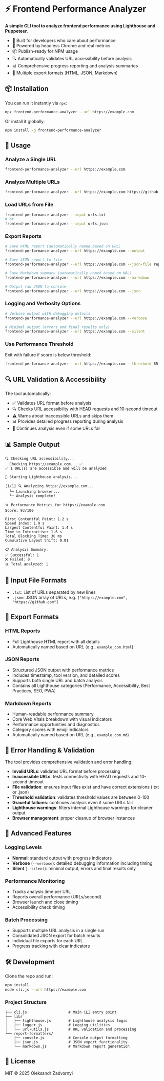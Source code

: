 # ⚡️ Frontend Performance Analyzer

**A simple CLI tool to analyze frontend performance using Lighthouse and Puppeteer.**

- 🧠 Built for developers who care about performance
- 🚀 Powered by headless Chrome and real metrics
- 📦 Publish-ready for NPM usage
- 🔍 Automatically validates URL accessibility before analysis
- 📊 Comprehensive progress reporting and analysis summaries
- 📝 Multiple export formats (HTML, JSON, Markdown)

## 📦 Installation

You can run it instantly via `npx`:

```bash
npx frontend-performance-analyzer --url https://example.com
```

Or install it globally:

```bash
npm install -g frontend-performance-analyzer
```

## 🚀 Usage

### Analyze a Single URL

```bash
frontend-performance-analyzer --url https://example.com
```

### Analyze Multiple URLs

```bash
frontend-performance-analyzer --url https://example.com https://github.com
```

### Load URLs from File

```bash
frontend-performance-analyzer --input urls.txt
# or
frontend-performance-analyzer --input urls.json
```

### Export Reports

```bash
# Save HTML report (automatically named based on URL)
frontend-performance-analyzer --url https://example.com --output

# Save JSON report to file
frontend-performance-analyzer --url https://example.com --json-file report.json

# Save Markdown summary (automatically named based on URL)
frontend-performance-analyzer --url https://example.com --markdown

# Output raw JSON to console
frontend-performance-analyzer --url https://example.com --json
```

### Logging and Verbosity Options

```bash
# Verbose output with debugging details
frontend-performance-analyzer --url https://example.com --verbose

# Minimal output (errors and final results only)
frontend-performance-analyzer --url https://example.com --silent
```

### Use Performance Threshold

Exit with failure if score is below threshold:

```bash
frontend-performance-analyzer --url https://example.com --threshold 85
```

## 🔍 URL Validation & Accessibility

The tool automatically:

- ✅ Validates URL format before analysis
- 🔍 Checks URL accessibility with HEAD requests and 10-second timeout
- ⚠️ Warns about inaccessible URLs and skips them
- 📊 Provides detailed progress reporting during analysis
- 🔄 Continues analysis even if some URLs fail

## 📊 Sample Output

```
🔍 Checking URL accessibility...
  Checking https://example.com... ✅
✅ 1 URL(s) are accessible and will be analyzed

🚀 Starting Lighthouse analysis...

[1/1] 🔍 Analyzing https://example.com...
  └─ Launching browser...
  └─ Analysis complete!

📊 Performance Metrics for https://example.com
Score: 93/100

First Contentful Paint: 1.2 s
Speed Index: 1.9 s
Largest Contentful Paint: 1.4 s
Time to Interactive: 1.6 s
Total Blocking Time: 30 ms
Cumulative Layout Shift: 0.01

📋 Analysis Summary:
✅ Successful: 1
❌ Failed: 0
📊 Total analyzed: 1
```

## 📁 Input File Formats

- `.txt`: List of URLs separated by new lines
- `.json`: JSON array of URLs, e.g. `["https://example.com", "https://github.com"]`

## 📄 Export Formats

### HTML Reports

- Full Lighthouse HTML report with all details
- Automatically named based on URL (e.g., `example_com.html`)

### JSON Reports

- Structured JSON output with performance metrics
- Includes timestamp, tool version, and detailed scores
- Supports both single URL and batch analysis
- Contains all Lighthouse categories (Performance, Accessibility, Best Practices, SEO, PWA)

### Markdown Reports

- Human-readable performance summary
- Core Web Vitals breakdown with visual indicators
- Performance opportunities and diagnostics
- Category scores with emoji indicators
- Automatically named based on URL (e.g., `example_com.md`)

## 🚨 Error Handling & Validation

The tool provides comprehensive validation and error handling:

- **Invalid URLs**: validates URL format before processing
- **Inaccessible URLs**: tests connectivity with HEAD requests and 10-second timeout
- **File validation**: ensures input files exist and have correct extensions (.txt or .json)
- **Threshold validation**: validates threshold values are between 0-100
- **Graceful failures**: continues analysis even if some URLs fail
- **Lighthouse warnings**: filters internal Lighthouse warnings for cleaner output
- **Browser management**: proper cleanup of browser instances

## 🔧 Advanced Features

### Logging Levels

- **Normal**: standard output with progress indicators
- **Verbose** (`--verbose`): detailed debugging information including timing
- **Silent** (`--silent`): minimal output, errors and final results only

### Performance Monitoring

- Tracks analysis time per URL
- Reports overall performance (URLs/second)
- Browser launch and close timing
- Accessibility check timing

### Batch Processing

- Supports multiple URL analysis in a single run
- Consolidated JSON export for batch results
- Individual file exports for each URL
- Progress tracking with clear indicators

## 🛠 Development

Clone the repo and run:

```bash
npm install
node cli.js --url https://example.com
```

### Project Structure

```
├── cli.js                   # Main CLI entry point
├── lib/
│   ├── lighthouse.js        # Lighthouse analysis logic
│   ├── logger.js            # Logging utilities
│   └── url-utils.js         # URL validation and processing
└── report-formatters/
    ├── console.js           # Console output formatting
    ├── json.js              # JSON export functionality
    └── markdown.js          # Markdown report generation
```

## 📄 License

MIT © 2025 Oleksandr Zadvornyi
